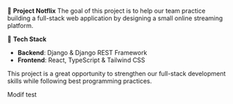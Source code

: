 🎯 **Project Notflix**
The goal of this project is to help our team practice building a full-stack web application by designing a small online streaming platform.

🔧 **Tech Stack**

* **Backend**: Django & Django REST Framework
* **Frontend**: React, TypeScript & Tailwind CSS

This project is a great opportunity to strengthen our full-stack development skills while following best programming practices.

Modif test